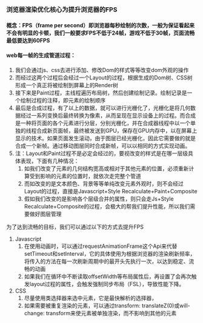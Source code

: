 ### 浏览器渲染优化核心为提升浏览器的FPS

#### 概念：FPS（frame per second）即浏览器每秒绘制的次数，一般为保证看起来不会有明显的卡顿，我们一般要求FPS不低于24帧，游戏不低于30帧，页面流畅最低要达到60FPS


#### web每一帧的生成管道过程：
1. 我们会通过js、css去进行添加、修改Dom的样式等等改变dom外观的操作
2. 而经过这两个过程后会经过一个Layout的过程，根据生成的Dom树、CSS树形成一个真正将被绘制到屏幕上的Render树
3. 接下来是Paint过程，主线程遍历布局树，然后创建绘制记录。绘制记录是一个绘制过程的注释，即元素的绘制顺序
4. 最后是合成过程，有了以上的数据，就可以进行光栅化了，光栅化是将几何数据经过一系列变换后最终转换为像素，从而呈现在显示设备上的过程。而合成是一种将页面的各个元素进行分层，分别光栅化，并在合成器线程中以一个单独的线程合成新页面帧，最终被发送到GPU，保存在GPU内存中，以在屏幕上显示的技术。如果页面发生滚动，由于图层已经光栅化，因此它需要做的就是合成一个新帧。通过移动图层同时合成新帧，可以以相同的方式实现动画。
5. 注：Layout和Paint过程不是必定会经过的，要视改变的样式是在哪一层级具体表现，下面有几种情况：
    1. 如我们改变了元素的几何结构宽高或相对于其他元素的位置，必须重新计算受到影响的元素的位置时，就依次走完整个管道
    2. 而如改变的是文本颜色、背景等等单纯改变元素外观时，则不会经过Layout的过程，直接是Javascript+Style Recalculate+Paint+Composite
    3. 假如我们改变的是影响各个层级合并的属性，则只会走Js+Style Recalculate+Composite的过程，会极大的帮我们提升性能，所以我们需要做好图层管理


为了达到流畅的目标，我们可以通过以下的方式去提升FPS
1. Javascript
    1. 在使用动画时，可以通过requestAnimationFrame这个Api来代替setTimeout和setInterval，它的具体使用为根据浏览器的渲染刷新频率，将传入的方法在每一次刷新周期中的最开头先执行一次，以达到稳定、流畅的动画
    2. 如果我们在循环中不断读取offsetWidth等布局属性后，再设置了会再次触发layout过程的属性，会触发强制同步布局（FSL），导致性能下降。
2. CSS
    1. 尽量使用类选择器来选中元素，它是最快解析的选择器，
    2. 如果需要被重复渲染的元素，可以通过transform: translateZ(0)或will-change: transform来使元素被单独渲染，而不影响到其他的元素
